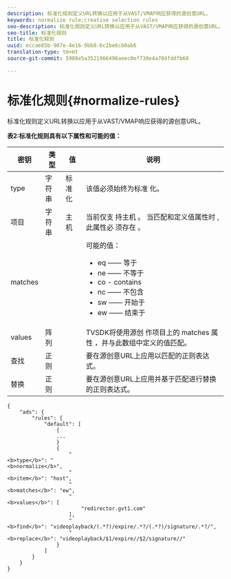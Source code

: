 ```yaml
---
description: 标准化规则定义URL转换以应用于从VAST/VMAP响应获得的源创意URL。
keywords: normalize rule;creative selection rules
seo-description: 标准化规则定义URL转换以应用于从VAST/VMAP响应获得的源创意URL。
seo-title: 标准化规则
title: 标准化规则
uuid: eccae85b-907e-4e16-9bb8-6c2be6cb0ab6
translation-type: tm+mt
source-git-commit: 5908e5a3521966496aeec0ef730e4a704fddfb68

---
```



# 标准化规则{#normalize-rules}

标准化规则定义URL转换以应用于从VAST/VMAP响应获得的源创意URL。

**表2:标准化规则具有以下属性和可能的值：**

<table id="table_ljp_tgx_hz">  
 <thead> 
  <tr> 
   <th class="entry"> 密钥</th> 
   <th class="entry"> 类型</th> 
   <th class="entry"> 值</th> 
   <th class="entry"> 说明</th> 
  </tr> 
 </thead>
 <tbody> 
  <tr> 
   <td><span class="codeph"> type</span></td> 
   <td><span class="codeph"> 字符串</span></td> 
   <td><span class="codeph"> 标准化</span></td> 
   <td>该值必须始终为标准 <span class="codeph"> 化</span>。</td> 
  </tr> 
  <tr> 
   <td><span class="codeph"> 项目</span></td> 
   <td><span class="codeph"> 字符串</span></td> 
   <td><span class="codeph"> 主机</span></td> 
   <td>当前仅支 <span class="codeph"> 持主机</span> 。 当匹配和定义值属性时 <span class="codeph"> ,</span> 此属性必 <span class="codeph"> 须存在</span> 。</td> 
  </tr> 
  <tr> 
   <td><span class="codeph"> matches</span></td> 
   <td></td> 
   <td></td> 
   <td>可能的值：
    <ul id="ul_tnf_2hx_hz"> 
     <li><span class="codeph"> eq</span> —— 等于</li> 
     <li><span class="codeph"> ne</span> —— 不等于</li> 
     <li><span class="codeph"> co</span> - contains</li> 
     <li><span class="codeph"> nc</span> —— 不包含</li> 
     <li><span class="codeph"> sw</span> —— 开始于</li> 
     <li><span class="codeph"> ew</span> —— 结束于</li> 
    </ul></td> 
  </tr> 
  <tr> 
   <td><span class="codeph"> values</span></td> 
   <td><span class="codeph"> 阵列</span></td> 
   <td></td> 
   <td>TVSDK将使用源创 <span class="codeph"> 作项目上的</span> matches <span class="codeph"> 属性</span> ，并与此数组中定义的值匹配。</td> 
  </tr> 
  <tr> 
   <td><span class="codeph"> 查找</span></td> 
   <td><span class="codeph"> 正则</span></td> 
   <td></td> 
   <td> 要在源创意URL上应用以匹配的正则表达式。</td> 
  </tr> 
  <tr> 
   <td><span class="codeph"> 替换</span></td> 
   <td><span class="codeph"> 正则</span></td> 
   <td></td> 
   <td> 要在源创意URL上应用并基于匹配进行替换的正则表达式。</td> 
  </tr> 
 </tbody> 
</table>

```
{
    "ads": {
        "rules": {
            "default": [
                {
                ...
                }
                {
                    "
<b>type</b>": "
<b>normalize</b>",
                    "
<b>item</b>": "host",
                    "
<b>matches</b>": "ew",
                    "
<b>values</b>": [
                        "redirector.gvt1.com"
                    ],
                    "
<b>find</b>": "videoplayback/(.*?)/expire/.*?/(.*?)/signature/.*?/",
                    "
<b>replace</b>": "videoplayback/$1/expire//$2/signature//"
                }                
            ]
        }
    }
}
```

